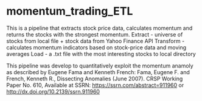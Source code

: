 # momentum_trading_ETL

This is a pipeline that extracts stock price data, calculates momentum and returns the stocks with the strongest momentum.
Extract - universe of stocks from local file + stock data from Yahoo Finance API
Transform - calculates momentum indicators based on stock-price data and moving averages
Load - a .txt file with the most interesting stocks to local directory

This pipeline was develop to quantitatively exploit the momentum anamoly as described by Eugene Fama and Kenneth French:
Fama, Eugene F. and French, Kenneth R., Dissecting Anomalies (June 2007). CRSP Working Paper No. 610, Available at SSRN: https://ssrn.com/abstract=911960 or http://dx.doi.org/10.2139/ssrn.911960 
